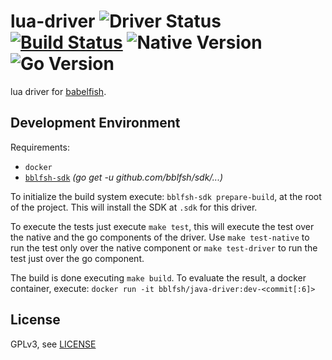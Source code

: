 # lua-driver  ![Driver Status](https://img.shields.io/badge/status-planning-e08dd1.svg) [![Build Status](https://travis-ci.org/bblfsh/lua-driver.svg?branch=master)](https://travis-ci.org/bblfsh/lua-driver) ![Native Version](https://img.shields.io/badge/lua%20version-5.3-aa93ea.svg) ![Go Version](https://img.shields.io/badge/go%20version-1.8-63afbf.svg)

lua driver for [babelfish](https://github.com/bblfsh/server).


Development Environment
-----------------------

Requirements:
- `docker`
- [`bblfsh-sdk`](https://github.com/bblfsh/sdk) _(go get -u github.com/bblfsh/sdk/...)_

To initialize the build system execute: `bblfsh-sdk prepare-build`, at the root of the project. This will install the SDK at `.sdk` for this driver.

To execute the tests just execute `make test`, this will execute the test over the native and the go components of the driver. Use `make test-native` to run the test only over the native component or `make test-driver` to run the test just over the go component.

The build is done executing `make build`. To evaluate the result, a docker container, execute:
`docker run -it bblfsh/java-driver:dev-<commit[:6]>`


License
-------

GPLv3, see [LICENSE](LICENSE)



